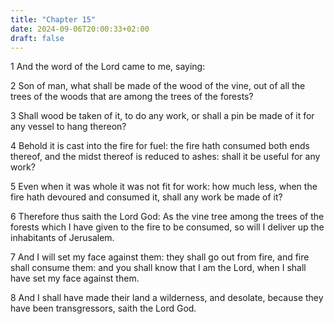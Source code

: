 ```yaml
---
title: "Chapter 15"
date: 2024-09-06T20:00:33+02:00
draft: false
---
```



1 And the word of the Lord came to me, saying:

2 Son of man, what shall be made of the wood of the vine, out of all the trees of the woods that are among the trees of the forests?

3 Shall wood be taken of it, to do any work, or shall a pin be made of it for any vessel to hang thereon?

4 Behold it is cast into the fire for fuel: the fire hath consumed both ends thereof, and the midst thereof is reduced to ashes: shall it be useful for any work?

5 Even when it was whole it was not fit for work: how much less, when the fire hath devoured and consumed it, shall any work be made of it?

6 Therefore thus saith the Lord God: As the vine tree among the trees of the forests which I have given to the fire to be consumed, so will I deliver up the inhabitants of Jerusalem.

7 And I will set my face against them: they shall go out from fire, and fire shall consume them: and you shall know that I am the Lord, when I shall have set my face against them.

8 And I shall have made their land a wilderness, and desolate, because they have been transgressors, saith the Lord God.

